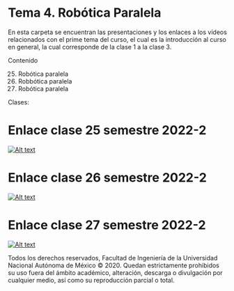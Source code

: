 # Tema 4. Robótica Paralela

En esta carpeta se encuentran las presentaciones y los enlaces a los vídeos relacionados con el prime tema del curso, el cual es la introducción al curso en general, la cual corresponde de la clase 1 a la clase 3.

Contenido

25. Robótica paralela
26. Robbótica paralela
27. Robótica paralela
 
 Clases:
 
 # Enlace clase 25 semestre 2022-2
 [![Alt text](https://img.youtube.com/vi/7ptjCItPAAQ/0.jpg)](https://www.youtube.com/watch?v=7ptjCItPAAQ)


# Enlace clase 26 semestre 2022-2
 [![Alt text](https://img.youtube.com/vi/EnFIl7V6fug/0.jpg)](https://www.youtube.com/watch?v=EnFIl7V6fug)


# Enlace clase 27 semestre 2022-2
 [![Alt text](https://img.youtube.com/vi/mQaLmb1K_oY/0.jpg)](https://www.youtube.com/watch?v=mQaLmb1K_oY)


 
 
 Todos los derechos reservados, Facultad de Ingeniería de la Universidad Nacional Autónoma de México © 2020. Quedan estrictamente prohibidos su uso fuera del ámbito académico, alteración, descarga o divulgación por cualquier medio, así como su reproducción parcial o total.
